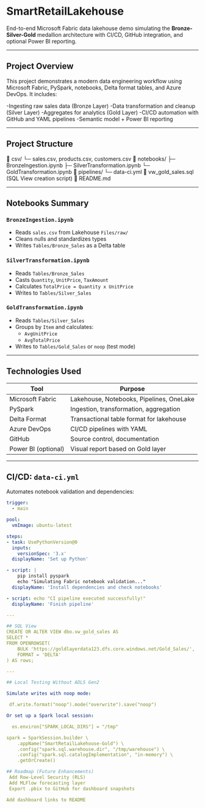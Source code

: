 # SmartRetailLakehouse

End-to-end Microsoft Fabric data lakehouse demo simulating the **Bronze-Silver-Gold** medallion architecture with CI/CD, GitHub integration, and optional Power BI reporting.

---

## Project Overview 

This project demonstrates a modern data engineering workflow using Microsoft Fabric, PySpark, notebooks, Delta format tables, and Azure DevOps. It includes:

-Ingesting raw sales data (Bronze Layer)
-Data transformation and cleanup (Silver Layer)
-Aggregates for analytics (Gold Layer)
-CI/CD automation with GitHub and YAML pipelines
-Semantic model + Power BI reporting

---

## Project Structure 
📁 csv/
└─ sales.csv, products.csv, customers.csv
📁 notebooks/
├─ BronzeIngestion.ipynb
├─ SilverTransformation.ipynb
└─ GoldTransformation.ipynb
📁 pipelines/
└─ data-ci.yml
📄 vw_gold_sales.sql (SQL View creation script)
📄 README.md


---

## Notebooks Summary

### `BronzeIngestion.ipynb`
- Reads `sales.csv` from Lakehouse `Files/raw/`
- Cleans nulls and standardizes types
- Writes `Tables/Bronze_Sales` as a Delta table

### `SilverTransformation.ipynb`
- Reads `Tables/Bronze_Sales`
- Casts `Quantity`, `UnitPrice`, `TaxAmount`
- Calculates `TotalPrice = Quantity x UnitPrice`
- Writes to `Tables/Silver_Sales`

### `GoldTransformation.ipynb`
- Reads `Tables/Silver_Sales`
- Groups by `Item` and calculates:
  - `AvgUnitPrice`
  - `AvgTotalPrice`
- Writes to `Tables/Gold_Sales` or `noop` (test mode)

---

## Technologies Used

| Tool             | Purpose                                          |
|------------------|--------------------------------------------------|
| Microsoft Fabric | Lakehouse, Notebooks, Pipelines, OneLake        |
| PySpark          | Ingestion, transformation, aggregation           |
| Delta Format     | Transactional table format for lakehouse         |
| Azure DevOps     | CI/CD pipelines with YAML                        |
| GitHub           | Source control, documentation                    |
| Power BI (optional) | Visual report based on Gold layer             |

---

## CI/CD: `data-ci.yml`

Automates notebook validation and dependencies:

```yaml
trigger:
  - main

pool:
  vmImage: ubuntu-latest

steps:
- task: UsePythonVersion@0
  inputs:
    versionSpec: '3.x'
  displayName: 'Set up Python'

- script: |
    pip install pyspark
    echo "Simulating Fabric notebook validation..."
  displayName: 'Install dependencies and check notebooks'

- script: echo "CI pipeline executed successfully!"
  displayName: 'Finish pipeline'

---

## SQL View
CREATE OR ALTER VIEW dbo.vw_gold_sales AS
SELECT *
FROM OPENROWSET(
    BULK 'https://goldlayerdata123.dfs.core.windows.net/Gold_Sales/',
    FORMAT = 'DELTA'
) AS rows;

---

## Local Testing Without ADLS Gen2

Simulate writes with noop mode:

 df.write.format("noop").mode("overwrite").save("noop")

Or set up a Spark local session:

  os.environ["SPARK_LOCAL_DIRS"] = "/tmp"

spark = SparkSession.builder \
    .appName("SmartRetailLakehouse-Gold") \
    .config("spark.sql.warehouse.dir", "/tmp/warehouse") \
    .config("spark.sql.catalogImplementation", "in-memory") \
    .getOrCreate()

## Roadmap (Future Enhancements)
 Add Row-Level Security (RLS)
 Add MLFlow forecasting layer
 Export .pbix to GitHub for dashboard snapshots

Add dashboard links to README

